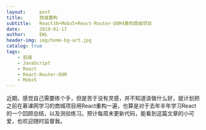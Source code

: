 ```yaml
---
layout:     post
title:      商城重构
subtitle:   React16+Mobx5+React-Router-DOM4重构商城项目
date:       2019-01-17
author:     EWL
header-img: img/home-bg-art.jpg
catalog: true
tags:
    - 前端
    - JavaScript
    - React
    - React-Router-DOM
    - Mobx5
---
```


近期，感觉自己需要练个手，但是苦于没有灵感，并不知道该做什么好，就计划把之前在慕课网学习的商城项目用React重构一遍，也算是对于去年半年学习React的一个回顾总结，以及测验练习。预计每周末更新代码，能看到这篇文章的小可爱，也欢迎随时监督我。

